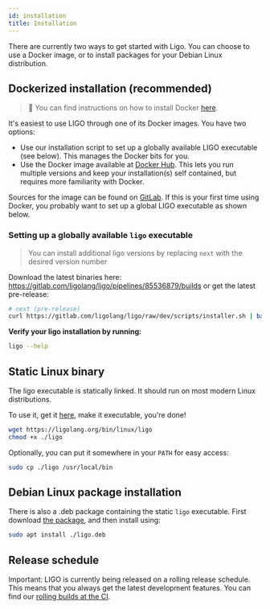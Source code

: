 ```yaml
---
id: installation
title: Installation
---
```


There are currently two ways to get started with Ligo. You can choose to use a Docker image, or to install packages for your Debian Linux distribution.

## Dockerized installation (recommended)

> 🐳 You can find instructions on how to install Docker [here](https://docs.docker.com/install/).

It's easiest to use LIGO through one of its Docker images. You have two options:
* Use our installation script to set up a globally available LIGO
executable (see below). This manages the Docker bits for you. 
* Use the Docker image available at [Docker Hub](https://hub.docker.com/r/ligolang/ligo).
This lets you run multiple versions and keep your installation(s) self contained, but requires more familiarity with Docker.

Sources for the image can be found on [GitLab](https://gitlab.com/ligolang/ligo/blob/master/docker/Dockerfile).
If this is your first time using Docker, you probably want to set up a global LIGO executable as shown below.

### Setting up a globally available `ligo` executable

> You can install additional ligo versions by replacing `next` with the desired version number

Download the latest binaries here: https://gitlab.com/ligolang/ligo/pipelines/85536879/builds or get the latest pre-release:

```zsh
# next (pre-release)
curl https://gitlab.com/ligolang/ligo/raw/dev/scripts/installer.sh | bash -s "next"
```
<!--
```
# e.g. 1.0.0 (stable)
curl https://gitlab.com/ligolang/ligo/raw/master/scripts/installer.sh | bash -s "1.0.0"
```
-->

**Verify your ligo installation by running:**
```zsh
ligo --help
```

## Static Linux binary

The ligo executable is statically linked. It should run on most modern Linux distributions.

To use it, get it [here](/bin/linux/ligo), make it executable, you're done!

```zsh
wget https://ligolang.org/bin/linux/ligo
chmod +x ./ligo
```

Optionally, you can put it somewhere in your `PATH` for easy access:

```zsh
sudo cp ./ligo /usr/local/bin
```

## Debian Linux package installation

There is also a .deb package containing the static `ligo` executable.
First download [the package](/deb/ligo.deb), and then install using: 

```zsh
sudo apt install ./ligo.deb
```

## Release schedule

Important: LIGO is currently being released on a rolling release schedule. This means that you always get the latest development features. You can find our [rolling builds at the CI](https://gitlab.com/ligolang/ligo/pipelines).
